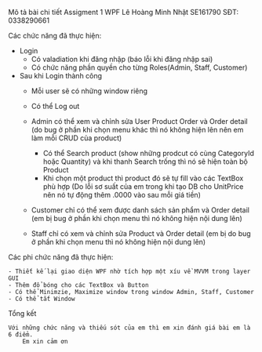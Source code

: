 Mô tả bài chi tiết Assigment 1 WPF
	Lê Hoàng Minh Nhật 
	SE161790 
	SĐT: 0338290661

Các chức năng đã thực hiện:
- Login
	- Có valadiation khi đăng nhập (báo lỗi khi đăng nhập sai)
	- Có chức năng phần quyền cho từng Roles(Admin, Staff, Customer)
- Sau khi Login thành công
	- Mỗi user sẽ có những window riêng
	- Có thể Log out	
	- Admin có thể xem và chỉnh sửa User Product Order và Order detail (do bug ở phần khi chọn menu khác thì nó không hiện lên nên em làm mỗi CRUD của product)
		- Có thể Search product (show những prodcut có cùng CategoryId hoặc Quantity) và khi thanh Search trống thì nó sẽ hiện toàn bộ Product
		- Khi chọn một product thì product đó sẽ tự fill vào các TextBox phù hợp
		(Do lỗi sơ suất của em trong khi tạo DB cho UnitPrice nên nó tự động thêm .0000 vào sau mỗi giá tiền)

	- Customer chỉ có thể xem được danh sách sản phẩm và Order detail (em bị bug ở phần khi chọn menu thì nó không hiện nội dung lên)
	- Staff chỉ có xem và chỉnh sửa Product và Order detail (em bị do bug ở phần khi chọn menu thì nó không hiện nội dung lên)

Các phi chức năng đã thực hiện:

	- Thiết kế lại giao diện WPF nhờ tích hợp một xíu về MVVM trong layer GUI
	- Thêm đổ bóng cho các TextBox và Button
	- Có thể Minimzie, Maximize window trong window Admin, Staff, Customer
	- Có thể tắt Window

Tổng kết

	Với những chức năng và thiếu sót của em thì em xin đánh giá bài em là 6 điểm.
		Em xin cảm ơn
